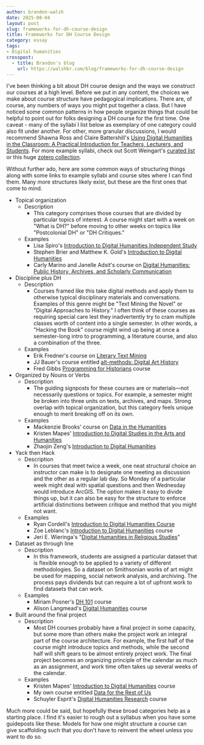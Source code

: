 ```yaml
---
author: brandon-walsh
date: 2025-08-04
layout: post
slug: frameworks-for-dh-course-design
title: Frameworks for DH Course Design
category: essay
tags:
- Digital humanities
crosspost:
  - title: Brandon's blog
    url: https://walshbr.com/blog/frameworks-for-dh-course-design
---
```

I've been thinking a bit about DH course design and the ways we construct our courses at a high level. Before we put in any content, the choices we make about course structure have pedagogical implications. There are, of course, any numbers of ways you might put together a class. But I have noticed some common patterns in how people organize things that could be helpful to point out for folks designing a DH course for the first time. One caveat - many of the syllabi I list below as exemplary of one category could also fit under another. For other, more granular discussions, I would recommend Shawna Ross and Claire Battershill's [Using Digital Humanities in the Classroom: A Practical Introduction for Teachers, Lecturers, and Students](https://www.bloomsbury.com/us/using-digital-humanities-in-the-classroom-9781350180895/). For more example syllabi, check out Scott Weingart's [curated list](https://www.scottbot.net/HIAL/index.html@p=21794.html) or this huge [zotero collection](https://www.zotero.org/groups/25016/digital_humanities_education/collections/MXXEMX7P).

Without further ado, here are some common ways of structuring things along with some links to example syllabi and course sites where I can find them. Many more structures likely exist, but these are the first ones that come to mind. 

* Topical organization
  * Description
    * This category comprises those courses that are divided by particular topics of interest. A course might start with a week on "What is DH?" before moving to other weeks on topics like "Postcolonial DH" or "DH Critiques." 
  * Examples
    * Lisa Spiro's [Introduction to Digital Humanities Independent Study](https://hurc604.blogs.rice.edu/syllabus/)
    * Stephen Brier and Matthew K. Gold's [Introduction to Digital Humanities](https://dhintro18.commons.gc.cuny.edu/syllabus/)
    * Carly Marino and Janelle Adsit's course on [Digital Humanities: Public History, Archives, and Scholarly Communication](https://works.hcommons.org/records/104z0-0mk45)
* Discipline plus DH
  * Description
    * Courses framed like this take digital methods and apply them to otherwise typical disciplinary materials and conversations. Examples of this genre might be "Text Mining the Novel" or "Digital Approaches to History." I often think of these courses as requiring special care lest they inadvertently try to cram multiple classes worth of content into a single semester. In other words, a "Hacking the Book" course might wind up being at once a semester-long intro to programming, a literature course, and also a combination of the three. 
  * Examples
    * Erik Fredner's course on [Literary Text Mining](https://fredner.org/files/ltm_syllabus.pdf) 
    * JJ Bauer's course entitled [alt-methods: Digital Art History](https://jjbauer226.net/about/courses/arth851-alt-methods-digital-art-history/)
    * Fred Gibbs [Programming for Historians](https://www.scottbot.net/HIAL/wp-content/uploads/2012/09/GibbsProgrammingHistoryFall13.pdf) course
* Organized by Nouns or Verbs
  * Description
    * The guiding signposts for these courses are or materials—not necessarily questions or topics. For example, a semester might be broken into three units on texts, archives, and maps. Strong overlap with topical organization, but this category feels unique enough to merit breaking off on its own.
  * Examples
    * Mackenzie Brooks' course on [Data in the Humanities](https://mackenziekbrooks.gitbooks.io/dh-102-data-in-the-humanities/content/) 
    * Kristen Mapes' [Introduction to Digital Studies in the Arts and Humanities](https://works.hcommons.org/records/731f5-10749)
    * Zhaojin Zeng's [Introduction to Digital Humanities](https://apps.tamusa.edu/course-information/syllabi/Fall2024/Syllabus---HIST-4370---Intro-to-Digital-Humanities-V2.4.pdf)  
* Yack then Hack
  * Description
    * In courses that meet twice a week, one neat structural choice an instructor can make is to designate one meeting as discussion and the other as a regular lab day. So Monday of a particular week might deal with spatial questions and then Wednesday would introduce ArcGIS. The option makes it easy to divide things up, but it can also be easy for the structure to enforce artificial distinctions between critique and method that you might not want.
  * Examples
    * Ryan Cordell's [Introduction to Digital Humanities Course](https://f24idh.ryancordell.org/schedule/00-overview) 
    * Zoe Leblanc's [Introduction to Digital Humanities](https://zoeleblanc.com/is578-intro-dh/schedule/00-overview) course
    * Jeri E. Wieringa's "[Digital Humanities in Religious Studies](https://religion.ua.edu/wp-content/uploads/2020/04/Syllabus.pdf)"
* Dataset as through line
  * Description
    * In this framework, students are assigned a particular dataset that is flexible enough to be applied to a variety of different methodologies. So a dataset on Smithsonian works of art might be used for mapping, social network analysis, and archiving. The process pays dividends but can require a lot of upfront work to find datasets that can work.
  * Examples
    * Miriam Posner's [DH 101](https://miriamposner.com/dh101f15/index.php/assignments/final-project/project-milestones/) course
    * Alison Langmead's [Digital Humanities](https://www.constellations.pitt.edu/sites/default/files/field/blog/LIS2971_DHSyllabus_Summer2016.pdf) course
* Built around the final project
  * Description
    * Most DH courses probably have a final project in some capacity, but some more than others make the project work an integral part of the course architecture. For example, the first half of the course might introduce topics and methods, while the second half will shift gears to be almost entirely project work. The final project becomes an organizing principle of the calendar as much as an assignment, and work time often takes up several weeks of the calendar.
  * Examples
    * Kristen Mapes' [Introduction to Digital Humanities](https://introdh2023.commons.msu.edu/) course
    * My own course entitled [Data for the Rest of Us](https://walshbr.com/data-for-the-rest-of-us)
    * Schuyler Esprit's [Digital Humanities Research](https://schuyleresprit.com/his115/) course

Much more could be said, but hopefully these broad categories help as a starting place. I find it's easier to rough out a syllabus when you have some guideposts like these. Models for how one might structure a course can give scaffolding such that you don't have to reinvent the wheel unless you want to do so. 

